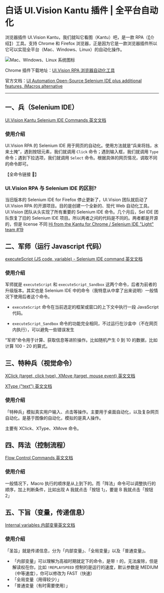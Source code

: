 # 白话 UI.Vision Kantu 插件 | 全平台自动化

浏览器插件 UI.Vision Kantu，我们就叫它看图（Kantu）吧，是一款 RPA（【介绍】）工具。支持 Chrome 和 Firefox 浏览器，正是因为它是一款浏览器插件所以它可以实现全平台（Mac、Windows、Linux）的自动化操作。

![Mac、Windows、Linux 系统图标](https://github.com/T-Barry-Lu/UI.Vision-Kantu-ZH/blob/master/pictures/Mac-Windows-Linux.png)


Chrome 插件下载地址：[UI.Vision RPA 浏览器自动化工具](https://chrome.google.com/webstore/detail/uivision-rpa/gcbalfbdmfieckjlnblleoemohcganoc?hl=zh-CN)

官方文档：[UI Automation Open-Source Selenium IDE plus additional features, iMacros alternative](https://ui.vision/rpa/docs)

---

## 一、兵（Selenium IDE）

[UI.Vision Kantu Selenium IDE Commands 英文文档](https://ui.vision/rpa/docs/selenium-ide)

### 使用介绍

UI.Vision RPA 的 Selenium IDE 用于网页的自动化。使用方法就是“兵来将挡，水来土掩”，遇到按钮元素，我们就调用 `Click` 命令；遇到输入框，我们就调用 `Type` 命令；遇到下拉选项，我们就调用 `Select` 命令。根据具体的网页情况，调取不同的命令即可。

【全命令链接 🔗】

### UI.Vision RPA 与 Selenium IDE 的区别?

当旧版本的 Selenium IDE for Firefox 停止更新了，UI.Vision 团队就启动了 UI.Vision RPA 的开源项目。目的是创建一个全新的、现代 Web 自动化工具。UI.Vision 团队从头实现了所有重要的 Selenium IDE 命令。几个月后，Sel IDE 团队恢复了旧的 Selenium IDE 项目。所以两者之间的代码是不同的。两者都是开源的，但是 license 不同 [Hi from the Kantu for Chrome / Selenium IDE "Light" team #19](https://github.com/SeleniumHQ/selenium-ide/issues/19)

## 二、军师（运行 Javascript 代码）
[executeScript (JS code, variable) - Selenium IDE command 英文文档](https://www.notion.so/UI-Vision-Kantu-0e620902c985476696258243f1567a48#80f0f633b7d1459c908e61f909d9df6e)

### 使用介绍

军师就是 `executeScript` 和 `executeScript_Sandbox` 这两个命令，后者为前者的升级版本。其实也是 Selenium IDE 中的命令（我特意从中拿了出来说明）一般情况下使用后者这个命令。

- `executeScript` 命令在当前选定的框架或窗口的上下文中执行一段 JavaScript 代码。

- `executeScript_Sandbox` 命令的功能完全相同，不过运行在沙盒中（不在网页内执行），可以避免一些错误发生

“军师”命令用于计算、获取信息等进阶操作。比如随机产生 0 到 10 的数据，比如计算 100 - 20 的算式。



## 三、特种兵（视觉命令）

[XClick (target, click type), XMove (target, mouse event) 英文文档](https://ui.vision/rpa/docs/xclick#vision)

[XType ("text") 英文文档](https://ui.vision/rpa/docs/xtype)

### 使用介绍

「特种兵」模拟真实用户输入、点击等操作。主要用于桌面自动化，以及复杂网页自动化。是基于图像的自动化，模拟的是真人操作。

主要有 XClick、XType、XMove 命令。


## 四、阵法（控制流程）

[Flow Control Commands 英文文档](https://ui.vision/rpa/docs/selenium-ide#flowcontrol)

### 使用介绍

一般情况下，Macro 执行的顺序是从上到下的。而「阵法」命令可以调整执行的顺序，加上判断条件，比如出现 A 我就点击「按钮 1」，要是 B 我就点击「按钮 2」

  
## 五、下旨（变量，传递信息）

[Internal variables 内部变量英文文档](https://ui.vision/rpa/docs)

### 使用介绍

「圣旨」就是传递信息，分为「内部变量」、「全局变量」以及「普通变量」。

- 「内部变量」可以理解为高祖时期就定下的命令，是带 `!` 的，无法废除，但是解读权在你，比如 `!REPLAYSPEED` 控制的是运行的速度，默认参数是 MEDIUM（中等速度），你可以修改为 FAST（快速）
- 「全局变量（用得较少）」
- 「普通变量（有时需要使用）」
